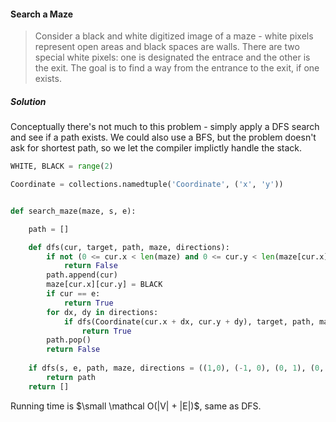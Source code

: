 #### Search a Maze

> Consider a black and white digitized image of a maze - white pixels represent open areas and black spaces are walls. There are two special white pixels: one is designated the entrace and the other is the exit. The goal is to find a way from the entrance to the exit, if one exists.

##### Solution

Conceptually there's not much to this problem - simply apply a DFS search and see if a path exists. We could also use a BFS, but the problem doesn't ask for shortest path, so we let the compiler implictly handle the stack.

```py
WHITE, BLACK = range(2)

Coordinate = collections.namedtuple('Coordinate', ('x', 'y'))


def search_maze(maze, s, e):

    path = []

    def dfs(cur, target, path, maze, directions):
        if not (0 <= cur.x < len(maze) and 0 <= cur.y < len(maze[cur.x]) and maze[cur.x][cur.y] == WHITE):
            return False
        path.append(cur)
        maze[cur.x][cur.y] = BLACK
        if cur == e:
            return True
        for dx, dy in directions:
            if dfs(Coordinate(cur.x + dx, cur.y + dy), target, path, maze, directions):
                return True
        path.pop()
        return False
    
    if dfs(s, e, path, maze, directions = ((1,0), (-1, 0), (0, 1), (0, -1))):
        return path
    return []
```

Running time is $\small \mathcal O(|V| + |E|)$, same as DFS.
